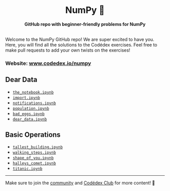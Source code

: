 <div align="center">
  <br>
  <h1>NumPy 🔢</h1>
  <strong>GitHub repo with beginner-friendly problems for NumPy</strong>
</div>
<br>

Welcome to the NumPy GitHub repo! We are super excited to have you. Here, you will find all the solutions to the Codédex exercises. Feel free to make pull requests to add your own twists on the exercises!

### Website: www.codedex.io/numpy

[comment]: <> (<img src="https://raw.githubusercontent.com/codedex-io/python-101/main/assets/badge_earth.png" height="20" style="vertical-align: middle">)

## Dear Data

- [`the_notebook.ipynb`](https://github.com/codedex-io/numpy/blob/main/1-dear-data/01_the_notebook.ipynb)
- [`import.ipynb`](https://github.com/codedex-io/numpy/blob/main/1-dear-data/02_import.ipynb)
- [`notifications.ipynb`](https://github.com/codedex-io/numpy/blob/main/1-dear-data/03_notifications.ipynb)
- [`population.ipynb`](https://github.com/codedex-io/numpy/blob/main/1-dear-data/04_population.ipynb)
- [`bad_eggs.ipynb`](https://github.com/codedex-io/numpy/blob/main/1-dear-data/05_bad_eggs.ipynb)
- [`dear_data.ipynb`](https://github.com/codedex-io/numpy/blob/main/1-dear-data/06_dear_data.ipynb)

[comment]: <> (<img src="https://raw.githubusercontent.com/codedex-io/python-101/main/assets/badge_equal.png" height="21" style="vertical-align: middle">)

## Basic Operations

- [`tallest_building.ipynb`](https://github.com/codedex-io/numpy/blob/main/2-basic-operations/07_tallest_building.ipynb)
- [`walking_steps.ipynb`](https://github.com/codedex-io/numpy/blob/main/2-basic-operations/08_walking_steps.ipynb)
- [`shape_of_you.ipynb`](https://github.com/codedex-io/numpy/blob/main/2-basic-operations/09_shape_of_you.ipynb)
- [`halleys_comet.ipynb`](https://github.com/codedex-io/numpy/blob/main/2-basic-operations/10_halleys_comet.ipynb)
- [`titanic.ipynb`](https://github.com/codedex-io/numpy/blob/main/2-basic-operations/11_titanic.ipynb)

---

Make sure to join the [community](https://www.codedex.io/community) and [Codédex Club](https://www.codedex.io/pricing) for more content! 💖
